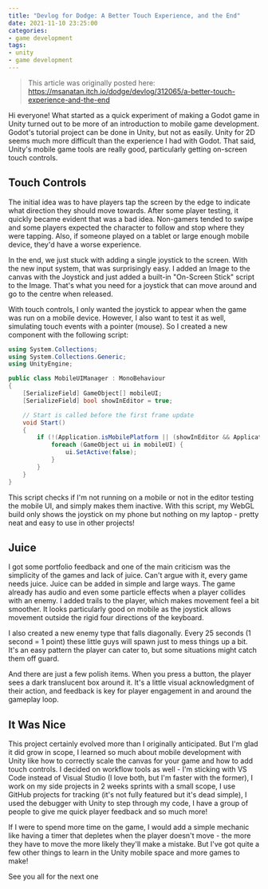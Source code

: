 ```yaml
---
title: "Devlog for Dodge: A Better Touch Experience, and the End"
date: 2021-11-10 23:25:00
categories:
- game development
tags:
- unity
- game development
---
```


> This article was originally posted here: <https://msanatan.itch.io/dodge/devlog/312065/a-better-touch-experience-and-the-end>

Hi everyone! What started as a quick experiment of making a Godot game in Unity turned out to be more of an introduction to mobile game development. Godot's tutorial project can be done in Unity, but not as easily. Unity for 2D seems much more difficult than the experience I had with Godot. That said, Unity's mobile game tools are really good, particularly getting on-screen touch controls.

## Touch Controls

The initial idea was to have players tap the screen by the edge to indicate what direction they should move towards. After some player testing, it quickly became evident that was a bad idea. Non-gamers tended to swipe and some players expected the character to follow and stop where they were tapping. Also, if someone played on a tablet or large enough mobile device, they'd have a worse experience.

In the end, we just stuck with adding a single joystick to the screen. With the new input system, that was surprisingly easy. I added an Image to the canvas with the Joystick and just added a built-in "On-Screen Stick" script to the Image. That's what you need for a joystick that can move around and go to the centre when released.

With touch controls, I only wanted the joystick to appear when the game was run on a mobile device. However, I also want to test it as well, simulating touch events with a pointer (mouse). So I created a new component with the following script:

```csharp
using System.Collections;
using System.Collections.Generic;
using UnityEngine;

public class MobileUIManager : MonoBehaviour
{
    [SerializeField] GameObject[] mobileUI;
    [SerializeField] bool showInEditor = true;

    // Start is called before the first frame update
    void Start()
    {
        if (!(Application.isMobilePlatform || (showInEditor && Application.isEditor))) {
            foreach (GameObject ui in mobileUI) {
                ui.SetActive(false);
            }
        }
    }
}
```

This script checks if I'm not running on a mobile or not in the editor testing the mobile UI, and simply makes them inactive. With this script, my WebGL build only shows the joystick on my phone but nothing on my laptop - pretty neat and easy to use in other projects!

## Juice

I got some portfolio feedback and one of the main criticism was the simplicity of the games and lack of juice. Can't argue with it, every game needs juice. Juice can be added in simple and large ways. The game already has audio and even some particle effects when a player collides with an enemy. I added trails to the player, which makes movement feel a bit smoother. It looks particularly good on mobile as the joystick allows movement outside the rigid four directions of the keyboard.

I also created a new enemy type that falls diagonally. Every 25 seconds (1 second = 1 point) these little guys will spawn just to mess things up a bit. It's an easy pattern the player can cater to, but some situations might catch them off guard.

And there are just a few polish items. When you press a button, the player sees a dark translucent box around it. It's a little visual acknowledgment of their action, and feedback is key for player engagement in and around the gameplay loop.

## It Was Nice

This project certainly evolved more than I originally anticipated. But I'm glad it did grow in scope, I learned so much about mobile development with Unity like how to correctly scale the canvas for your game and how to add touch controls. I decided on workflow tools as well - I'm sticking with VS Code instead of Visual Studio (I love both, but I'm faster with the former), I work on my side projects in 2 weeks sprints with a small scope, I use GitHub projects for tracking (it's not fully featured but it's dead simple), I used the debugger with Unity to step through my code, I have a group of people to give me quick player feedback and so much more!

If I were to spend more time on the game, I would add a simple mechanic like having a timer that depletes when the player doesn't move - the more they have to move the more likely they'll make a mistake. But I've got quite a few other things to learn in the Unity mobile space and more games to make!

See you all for the next one

